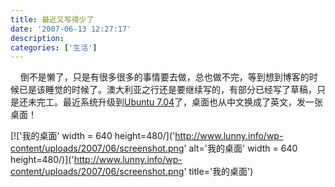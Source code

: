 ```yaml
---
title: 最近又写得少了
date: '2007-06-13 12:27:17'
description: 
categories: ['生活']
---
```


&nbsp; &nbsp; 倒不是懒了，只是有很多很多的事情要去做，总也做不完，等到想到博客的时候已是该睡觉的时候了。澳大利亚之行还是要继续写的，有部分已经写了草稿，只是还未完工。最近系统升级到[Ubuntu 7.04](http://www.ubuntu.org.cn)了，桌面也从中文换成了英文，发一张桌面！  

[!['我的桌面' width = 640 height=480/]('http://www.lunny.info/wp-content/uploads/2007/06/screenshot.png' alt='我的桌面' width = 640 height=480/)]('http://www.lunny.info/wp-content/uploads/2007/06/screenshot.png' title='我的桌面')
